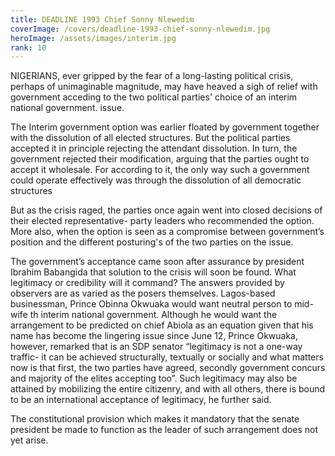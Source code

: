 ```yaml
---
title: DEADLINE 1993 Chief Sonny Nlewedim
coverImage: /covers/deadline-1993-chief-sonny-nlewedim.jpg
heroImage: /assets/images/interim.jpg
rank: 10
---
```


NIGERIANS, ever gripped by the fear of a long-lasting political
crisis, perhaps of unimaginable magnitude, may have heaved a sigh of
relief with government acceding to the two political parties' choice
of an interim national government. issue.

The Interim government option was earlier floated by government
together with the dissolution of all elected structures. But the
political parties accepted it in principle rejecting the attendant
dissolution. In turn, the government rejected their modification,
arguing that the parties ought to accept it wholesale. For according
to it, the only way such a government could operate effectively was
through the dissolution of all democratic structures

But as the crisis raged, the parties once again went into closed
decisions of their elected representative- party leaders who
recommended the option. More also, when the option is seen as a
compromise between government’s position and the different
posturing's of the two parties on the issue.

The government’s acceptance came soon after assurance by president
Ibrahim Babangida that solution to the crisis will soon be found.
What legitimacy or credibility will it command? The answers provided
by observers are as varied as the posers themselves. Lagos-based
businessman, Prince Obinna Okwuaka would want neutral person to
mid-wife th interim national government.
Although he would want the arrangement to be predicted on chief
Abiola as an equation given that his name has become the lingering
issue since June 12, Prince Okwuaka, however, remarked that is an
SDP senator “legitimacy is not a one-way traffic- it can be achieved
structurally, textually or socially and what matters now is that
first, the two parties have agreed, secondly government concurs and
majority of the elites accepting too”. Such legitimacy may also be
attained by mobilizing the entire citizenry, and with all others,
there is bound to be an international acceptance of legitimacy, he
further said.

The constitutional provision which makes it mandatory that the
senate president be made to function as the leader of such
arrangement does not yet arise.
